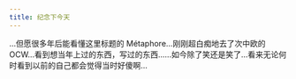```yaml
---
title: 纪念下今天
---
```


...但愿很多年后能看懂这里标题的 Métaphore...刚刚超白痴地去了次中欧的 OCW...看到想当年上过的东西，写过的东西......如今除了笑还是笑了...看来无论何时看到以前的自己都会觉得当时好傻啊...